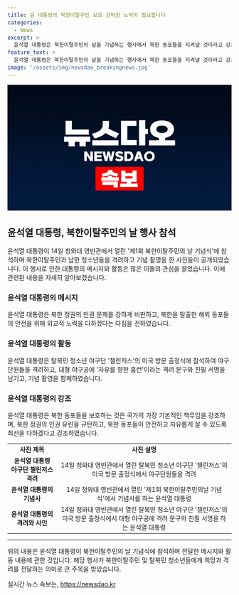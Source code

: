```yaml
---
title: 윤 대통령의 북한이탈주민 보호 강력한 노력이 필요합니다
categories:
  - News
excerpt: >
  윤석열 대통령은 북한이탈주민의 날을 기념하는 행사에서 북한 동포들을 지켜낼 것이라고 강조하며 북한 정권의 인권 문제를 비판했습니다. 또한, 탈북민 청소년 야구단 챌린저스의 미국 방문 출정식에 참석하여 선수들을 격려하고, 자유를 상징하는 홈런을 향해라는 문구를 야구공에 쓰고 친필 서명하는 등 이들을 지지하는 모습을 보였습니다.
feature_text: >
  윤석열 대통령은 북한이탈주민의 날을 기념하는 행사에서 북한 동포들을 지켜낼 것이라고 강조하며 북한 정권의 인권 문제를 비판했습니다. 또한, 탈북민 청소년 야구단 챌린저스의 미국 방문 출정식에 참석하여 선수들을 격려하고, 자유를 상징하는 홈런을 향해라는 문구를 야구공에 쓰고 친필 서명하는 등 이들을 지지하는 모습을 보였습니다.
image: '/assets/img/newsdao_breakingnews.jpg'
---
```


<p><img src="/assets/img/newsdao_breakingnews.jpg" alt="ranknews 속보" /></p>

<h2 data-ke-size="size26">윤석열 대통령, 북한이탈주민의 날 행사 참석</h2>

<p data-ke-size="size16">윤석열 대통령이 14일 청와대 영빈관에서 열린 '제1회 북한이탈주민의 날 기념식'에 참석하며 북한이탈주민과 남한 청소년들을 격려하고 기념 촬영을 한 사진들이 공개되었습니다. 이 행사로 인한 대통령의 메시지와 활동은 많은 이들의 관심을 끌었습니다. 이에 관련된 내용을 자세히 알아보겠습니다.</p>

<h3 data-ke-size="size24">윤석열 대통령의 메시지</h3>

<p data-ke-size="size16">윤석열 대통령은 북한 정권의 인권 문제를 강하게 비판하고, 북한을 탈출한 해외 동포들의 안전을 위해 외교적 노력을 다하겠다는 다짐을 전하였습니다.</p>

<h3 data-ke-size="size24">윤석열 대통령의 활동</h3>

<p data-ke-size="size16">윤석열 대통령은 탈북민 청소년 야구단 '챌린저스'의 미국 방문 출정식에 참석하여 야구단원들을 격려하고, 대형 야구공에 '자유를 향한 홈런'이라는 격려 문구와 친필 서명을 남기고, 기념 촬영을 함께하였습니다.</p>

<h3 data-ke-size="size24">윤석열 대통령의 강조</h3>

<p data-ke-size="size16">윤석열 대통령은 북한 동포들을 보호하는 것은 국가의 가장 기본적인 책무임을 강조하며, 북한 정권의 인권 유린을 규탄하고, 북한 동포들이 안전하고 자유롭게 살 수 있도록 최선을 다하겠다고 강조하였습니다.</p>

<p data-ke-size="size16"></p>

<table>
    <tbody>
        <tr>
            <td style="text-align: center; height: 17px;"><b>사진 제목</b></td>
            <td style="text-align: center; height: 17px;"><b>사진 설명</b></td>
        </tr>
        <tr>
            <td style="text-align: center; height: 17px;"><b>윤석열 대통령 야구단 챌린저스 격려</b></td>
            <td style="text-align: center; height: 17px;">14일 청와대 영빈관에서 열린 탈북민 청소년 야구단 '챌린저스'의 미국 방문 출정식에서 야구단원들을 격려</td>
        </tr>
        <tr>
            <td style="text-align: center; height: 17px;"><b>윤석열 대통령의 기념사</b></td>
            <td style="text-align: center; height: 17px;">14일 청와대 영빈관에서 열린 '제1회 북한이탈주민의날 기념식'에서 기념사를 하는 윤석열 대통령</td>
        </tr>
        <tr>
            <td style="text-align: center; height: 17px;"><b>윤석열 대통령의 격려와 사인</b></td>
            <td style="text-align: center; height: 17px;">14일 청와대 영빈관에서 열린 탈북민 청소년 야구단 '챌린저스'의 미국 방문 출정식에서 대형 야구공에 격려 문구와 친필 서명을 하는 윤석열 대통령</td>
        </tr>
    </tbody>
</table>

<p data-ke-size="size16"></p>

<hr>

<p data-ke-size="size16">위의 내용은 윤석열 대통령이 북한이탈주민의 날 기념식에 참석하며 전달한 메시지와 활동 내용에 관한 것입니다. 해당 행사가 북한이탈주민 및 탈북민 청소년들에게 희망과 격려를 전달하는 의미로 큰 주목을 받았습니다.</p>
실시간 뉴스 속보는, <a href="https://newsdao.kr" rel="dofollow">https://newsdao.kr</a>


